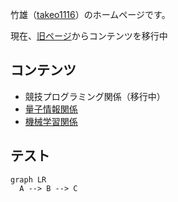 <script src="https://unpkg.com/mermaid@8.0.0/dist/mermaid.min.js"></script>
<script>
const mermaiding = function() {
    const elements = document.querySelectorAll("pre>code.language-mermaid");
    for (let i = 0; i < elements.length; i++) {
        const e = elements[i];
        const pre = e.parentElement;
        const replace = function(graph) {
            const elem = document.createElement('div');
            elem.innerHTML = graph;
            elem.className = 'mermaid';
            elem.setAttribute('data-processed', 'true');
            pre.parentElement.replaceChild(elem, pre);
        }
        mermaid.mermaidAPI.render('id' + i, e.textContent, replace);
    }
}

if (document.readyState == 'interactive' || document.readyState == 'complete') {
    mermaiding();
}else{
    document.addEventListener("DOMContentLoaded", mermaiding);
}
</script>

竹雄（[takeo1116](https://twitter.com/takeo1116)）のホームページです。

現在、[旧ページ](https://takeo1116.sakura.ne.jp/)からコンテンツを移行中

## コンテンツ

- 競技プログラミング関係（移行中）
- [量子情報関係](./quantum/index.md)
- [機械学習関係](./machinelearning/index.md)

## テスト

```mermaid
graph LR
  A --> B --> C
```